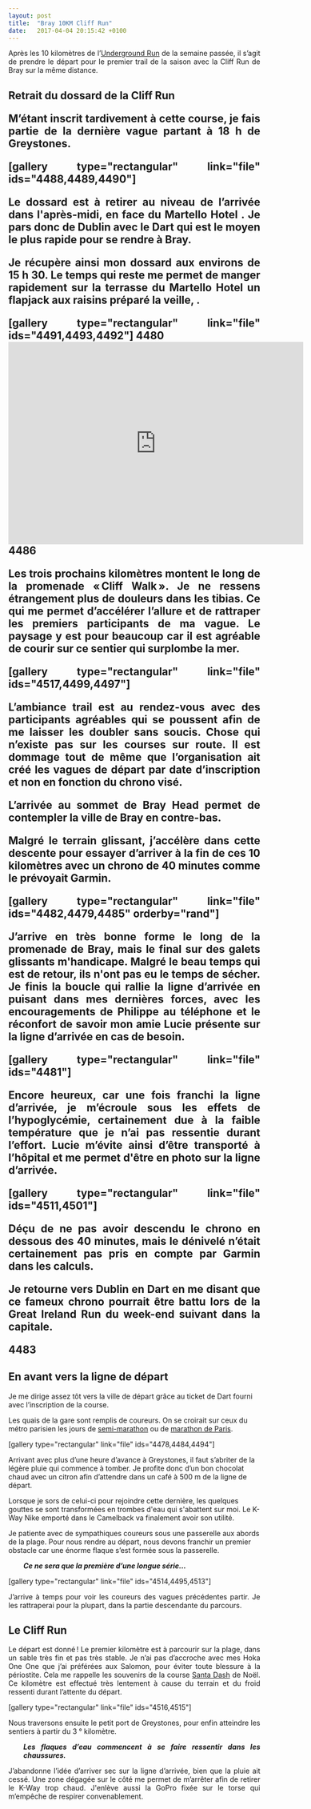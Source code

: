 ```yaml
---
layout: post
title:  "Bray 10KM Cliff Run"
date:   2017-04-04 20:15:42 +0100
---
```

<p style="text-align: justify;">Après les 10 kilomètres de l’<a href="http://twomoulins.fr/voyages/underground-run">Underground Run</a> de la semaine passée, il s’agit de prendre le départ pour le premier trail de la saison avec la Cliff Run de Bray sur la même distance.</p>

<h2 style="text-align: justify;">Retrait du dossard de la Cliff Run
<p style="text-align: justify;">M’étant inscrit tardivement à cette course, je fais partie de la dernière vague partant à 18 h de Greystones.</p>
[gallery type="rectangular" link="file" ids="4488,4489,4490"]
<p style="text-align: justify;">Le dossard est à retirer au niveau de l’arrivée dans l'après-midi, en face du Martello Hotel . Je pars donc de Dublin avec le Dart qui est le moyen le plus rapide pour se rendre à Bray.</p>
<p style="text-align: justify;">Je récupère ainsi mon dossard aux environs de 15 h 30. Le temps qui reste me permet de manger rapidement sur la terrasse du Martello Hotel un flapjack aux raisins préparé la veille, .</p>
[gallery type="rectangular" link="file" ids="4491,4493,4492"]
4480
<center><iframe height='405' width='590' frameborder='0' allowtransparency='true' scrolling='no' src='https://www.strava.com/activities/1140302117/embed/5521b6ec077aec9647ceaeb0728f6ba0f978b199'></iframe></center>
4486
<p style="text-align: justify;">Les trois prochains kilomètres montent le long de la promenade « Cliff Walk ».
Je ne ressens étrangement plus de douleurs dans les tibias. Ce qui me permet d’accélérer l’allure et de rattraper les premiers participants de ma vague.
Le paysage y est pour beaucoup car il est agréable de courir sur ce sentier qui surplombe la mer.</p>
[gallery type="rectangular" link="file" ids="4517,4499,4497"]
<p style="text-align: justify;">L’ambiance trail est au rendez-vous avec des participants agréables qui se poussent afin de me laisser les doubler sans soucis. Chose qui n’existe pas sur les courses sur route.
Il est dommage tout de même que l’organisation ait créé les vagues de départ par date d’inscription et non en fonction du chrono visé.</p>
<p style="text-align: justify;">L’arrivée au sommet de Bray Head permet de contempler la ville de Bray en contre-bas.</p>
<p style="text-align: justify;">Malgré le terrain glissant, j’accélère dans cette descente pour essayer d’arriver à la fin de ces 10 kilomètres avec un chrono de 40 minutes comme le prévoyait Garmin.</p>
[gallery type="rectangular" link="file" ids="4482,4479,4485" orderby="rand"]
<p style="text-align: justify;">J’arrive en très bonne forme le long de la promenade de Bray, mais le final  sur des galets glissants m'handicape. Malgré le beau temps qui est de retour, ils n'ont pas eu le temps de sécher.
Je finis la boucle qui rallie la ligne d’arrivée en puisant dans mes dernières forces, avec les encouragements de Philippe au téléphone et le réconfort de savoir mon amie Lucie présente sur la ligne d’arrivée en cas de besoin.</p>
[gallery type="rectangular" link="file" ids="4481"]
<p style="text-align: justify;">Encore heureux, car une fois franchi la ligne d’arrivée, je m’écroule sous les effets de l’hypoglycémie, certainement due à la faible température que je n’ai pas ressentie durant l’effort. Lucie m’évite ainsi d’être transporté à l’hôpital et me permet d'être en  photo sur la ligne d’arrivée.</p>
[gallery type="rectangular" link="file" ids="4511,4501"]
<p style="text-align: justify;">Déçu de ne pas avoir descendu le chrono en dessous des 40 minutes, mais le dénivelé n’était certainement pas pris en compte par Garmin dans les calculs.</p>
<p style="text-align: justify;">Je retourne vers Dublin en Dart en me disant que ce fameux chrono pourrait être battu lors de la Great Ireland Run du week-end suivant dans la capitale.</p>

4483
## En avant vers la ligne de départ
Je me dirige assez tôt vers la ville de départ grâce au ticket de Dart fourni avec l’inscription de la course.

Les quais de la gare sont remplis de coureurs. On se croirait sur ceux du métro parisien les jours de <a href="http://twomoulins.fr/competitions/competitions-running/semi-marathon-de-paris-2016">semi-marathon</a> ou de <a href="http://twomoulins.fr/competitions/competitions-running/le-marathon-de-paris-2016">marathon de Paris</a>.

[gallery type="rectangular" link="file" ids="4478,4484,4494"]

Arrivant avec plus d’une heure d’avance à Greystones, il faut s’abriter de la légère pluie qui commence à tomber. Je profite donc d’un bon chocolat chaud avec un citron afin d’attendre dans un café à 500 m de la ligne de départ.

Lorsque je sors de celui-ci pour rejoindre cette dernière, les quelques gouttes se sont transformées en trombes d'eau qui s'abattent sur moi. Le K-Way Nike emporté dans le Camelback va finalement avoir son utilité.

Je patiente avec de sympathiques coureurs sous une passerelle aux abords de la plage.
Pour nous rendre au départ, nous devons franchir un premier obstacle car une énorme flaque s’est formée sous la passerelle.
<p style="padding-left: 30px;"><em><strong>Ce ne sera que la première d’une longue série...</strong></em></p>
[gallery type="rectangular" link="file" ids="4514,4495,4513"]
<p style="text-align: justify;">J’arrive à temps pour voir les coureurs des vagues précédentes partir. Je les rattraperai pour la plupart, dans la partie descendante du parcours.</p>

## Le Cliff Run
<p style="text-align: justify;">Le départ est donné ! Le premier kilomètre est à parcourir sur la plage, dans un sable très fin et pas très stable. Je n’ai pas d’accroche avec mes Hoka One One que j’ai préférées aux Salomon, pour éviter toute blessure à la périostite. Cela me rappelle les souvenirs de la course <a href="https://www.strava.com/activities/793104915" target="_blank">Santa Dash</a> de Noël. Ce kilomètre est effectué très lentement à cause du terrain et du froid ressenti durant l’attente du départ.</p>
[gallery type="rectangular" link="file" ids="4516,4515"]
<p style="text-align: justify;">Nous traversons ensuite le petit port de Greystones, pour enfin atteindre les sentiers à partir du 3 ° kilomètre.</p>
<p style="text-align: justify; padding-left: 30px;"><strong><em>Les flaques d’eau commencent à se faire ressentir dans les chaussures.</em></strong></p>
<p style="text-align: justify;">J’abandonne l’idée d’arriver sec sur la ligne d’arrivée, bien que la pluie ait cessé. Une zone dégagée sur le côté me permet de  m’arrêter afin de retirer le K-Way trop chaud. J'enlève aussi la GoPro fixée sur le torse qui m’empêche de respirer convenablement.</p>
